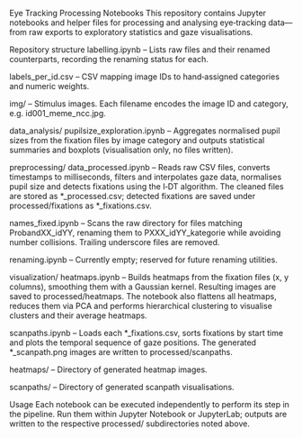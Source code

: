 Eye Tracking Processing Notebooks
This repository contains Jupyter notebooks and helper files for processing and analysing eye‑tracking data—from raw exports to exploratory statistics and gaze visualisations.

Repository structure
labelling.ipynb – Lists raw files and their renamed counterparts, recording the renaming status for each.

labels_per_id.csv – CSV mapping image IDs to hand‑assigned categories and numeric weights.

img/ – Stimulus images. Each filename encodes the image ID and category, e.g. id001_meme_ncc.jpg.

data_analysis/
pupilsize_exploration.ipynb – Aggregates normalised pupil sizes from the fixation files by image category and outputs statistical summaries and boxplots (visualisation only, no files written).

preprocessing/
data_processed.ipynb – Reads raw CSV files, converts timestamps to milliseconds, filters and interpolates gaze data, normalises pupil size and detects fixations using the I‑DT algorithm. The cleaned files are stored as *_processed.csv; detected fixations are saved under processed/fixations as *_fixations.csv.

names_fixed.ipynb – Scans the raw directory for files matching ProbandXX_idYY, renaming them to PXXX_idYY_kategorie while avoiding number collisions. Trailing underscore files are removed.

renaming.ipynb – Currently empty; reserved for future renaming utilities.

visualization/
heatmaps.ipynb – Builds heatmaps from the fixation files (x, y columns), smoothing them with a Gaussian kernel. Resulting images are saved to processed/heatmaps. The notebook also flattens all heatmaps, reduces them via PCA and performs hierarchical clustering to visualise clusters and their average heatmaps.

scanpaths.ipynb – Loads each *_fixations.csv, sorts fixations by start time and plots the temporal sequence of gaze positions. The generated *_scanpath.png images are written to processed/scanpaths.

heatmaps/ – Directory of generated heatmap images.

scanpaths/ – Directory of generated scanpath visualisations.

Usage
Each notebook can be executed independently to perform its step in the pipeline. Run them within Jupyter Notebook or JupyterLab; outputs are written to the respective processed/ subdirectories noted above.

